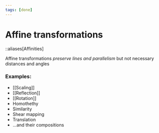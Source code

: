 ```yaml
---
tags: [done]
---
```


# Affine transformations

::aliases[Affinities]

Affine transformations _preserve lines and parallelism_ but not necessary distances and angles

### Examples:

- [[Scaling]]
- [[Reflection]]
- [[Rotation]]
- Homothethy
- Similarity
- Shear mapping
- Translation
- ...and their compositions

<!--

https://people.cs.clemson.edu/~dhouse/courses/405/notes/affines-matrices.pdf

-->
